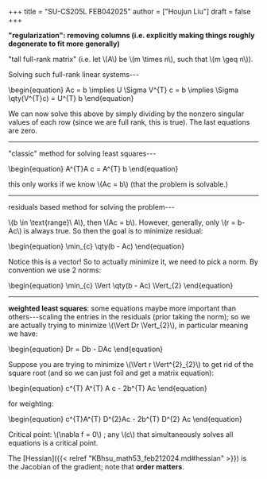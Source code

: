 +++
title = "SU-CS205L FEB042025"
author = ["Houjun Liu"]
draft = false
+++

**"regularization": removing columns (i.e. explicitly making things roughly degenerate to fit more generally)**

"tall full-rank matrix" (i.e. let \\(A\\) be \\(m \times n\\), such that \\(m \geq n\\)).

Solving such full-rank linear systems---

\begin{equation}
Ac = b \implies U \Sigma V^{T} c = b \implies  \Sigma \qty(V^{T}c) = U^{T} b
\end{equation}

We can now solve this above by simply dividing by the nonzero singular values of each row (since we are full rank, this is true). The last equations are zero.

---

"classic" method for solving least squares---

\begin{equation}
A^{T}A c = A^{T} b
\end{equation}

this only works if we know \\(Ac = b\\) (that the problem is solvable.)

---

residuals based method for solving the problem---

\\(b \in \text{range}\ A\\), then \\(Ac = b\\). However, generally, only \\(r = b- Ac\\) is always true. So then the goal is to minimize residual:

\begin{equation}
\min\_{c}  \qty(b - Ac)
\end{equation}

Notice this is a vector! So to actually minimize it, we need to pick a norm. By convention we use 2 norms:

\begin{equation}
\min\_{c}  \Vert \qty(b - Ac) \Vert\_{2}
\end{equation}

---

**weighted least squares**: some equations maybe more important than others---scaling the entries in the residuals (prior taking the norm); so we are actually trying to minimize \\(\Vert Dr \Vert\_{2}\\), in particular meaning we have:

\begin{equation}
Dr = Db - DAc
\end{equation}

Suppose you are trying to minimize \\(\Vert r \Vert^{2}\_{2}\\) to get rid of the square root (and so we can just foil and get a matrix equation):

\begin{equation}
c^{T} A^{T} A c - 2b^{T} Ac
\end{equation}

for weighting:

\begin{equation}
c^{T}A^{T} D^{2}Ac - 2b^{T} D^{2} Ac
\end{equation}

Critical point: \\(\nabla f = 0\\) ; any \\(c\\) that simultaneously solves all equations is a critical point.

The [Hessian]({{< relref "KBhsu_math53_feb212024.md#hessian" >}}) is the Jacobian of the gradient; note that **order matters**.

